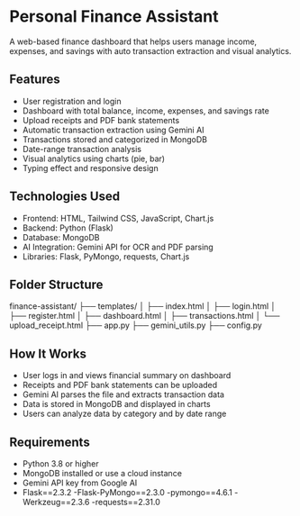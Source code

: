 # Personal Finance Assistant

A web-based finance dashboard that helps users manage income, expenses, and savings with auto transaction extraction and visual analytics.

## Features

- User registration and login
- Dashboard with total balance, income, expenses, and savings rate
- Upload receipts and PDF bank statements
- Automatic transaction extraction using Gemini AI
- Transactions stored and categorized in MongoDB
- Date-range transaction analysis
- Visual analytics using charts (pie, bar)
- Typing effect and responsive design

## Technologies Used

- Frontend: HTML, Tailwind CSS, JavaScript, Chart.js
- Backend: Python (Flask)
- Database: MongoDB
- AI Integration: Gemini API for OCR and PDF parsing
- Libraries: Flask, PyMongo, requests, Chart.js

## Folder Structure

finance-assistant/
├── templates/
│   ├── index.html
│   ├── login.html
│   ├── register.html
│   ├── dashboard.html
│   ├── transactions.html
│   └── upload_receipt.html
├── app.py
├── gemini_utils.py
├── config.py


## How It Works

- User logs in and views financial summary on dashboard
- Receipts and PDF bank statements can be uploaded
- Gemini AI parses the file and extracts transaction data
- Data is stored in MongoDB and displayed in charts
- Users can analyze data by category and by date range

## Requirements

- Python 3.8 or higher
- MongoDB installed or use a cloud instance
- Gemini API key from Google AI
- Flask==2.3.2
-Flask-PyMongo==2.3.0
-pymongo==4.6.1
-Werkzeug==2.3.6
-requests==2.31.0





